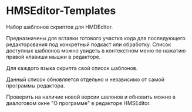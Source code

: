 # HMSEditor-Templates
Набор шаблонов скриптов для HMDEditor.

Предназначены для вставки готового участка кода для последующего редакторования под конкретный подкаст или обработку.
Список доступных шаблонов можно увидеть в контекстном меню по нажатию правой клавиши мышки в редакторе.

Для каждого языка скрипта свой список шаблонов.

Данный список обновляется отдельно и независимо от самой программы редактора.

Проверить на наличие новой версии шалонов и обновить можно в диалоговом окне "О программе" в редакторе HMSEditor.
